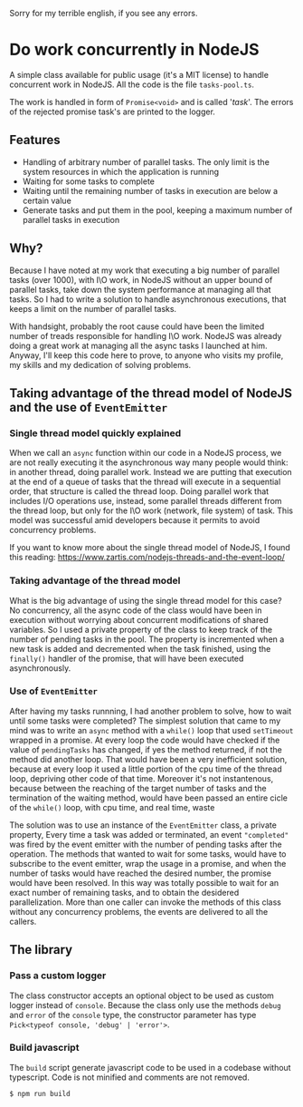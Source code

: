 
Sorry for my terrible english, if you see any errors.

# Do work concurrently in NodeJS

A simple class available for public usage (it's a MIT license) to handle concurrent work in NodeJS. All the code is the file `tasks-pool.ts`.

The work is handled in form of `Promise<void>` and is called '*task*'. The errors of the rejected promise task's are printed to the logger.

## Features
 - Handling of arbitrary number of parallel tasks. The only limit is the system resources in which the application is running
 - Waiting for some tasks to complete
 - Waiting until the remaining number of tasks in execution are below a certain value
 - Generate tasks and put them in the pool, keeping a maximum number of parallel tasks in execution

## Why?
Because I have noted at my work that executing a big number of parallel tasks (over 1000), with I\O work, in NodeJS without an upper bound of parallel tasks, take down the system performance at managing all that tasks. So I had to write a solution to handle asynchronous executions, that keeps a limit on the number of parallel tasks.

With handsight, probably the root cause could have been the limited number of treads responsible for handling I\O work. NodeJS was already doing a great work at managing all the async tasks I launched at him. Anyway, I'll keep this code here to prove, to anyone who visits my profile, my skills and my dedication of solving problems.

## Taking advantage of the thread model of NodeJS and the use of `EventEmitter`

### Single thread model quickly explained
When we call an `async` function within our code in a NodeJS process, we are not really executing it the asynchronous way many people would think: in another thread, doing parallel work. Instead we are putting that execution at the end of a queue of tasks that the thread will execute in a sequential order, that structure is called the thread loop. Doing parallel work that includes I/O operations use, instead, some parallel threads different from the thread loop, but only for the I\O work (network, file system) of task.
This model was successful amid developers because it permits to avoid concurrency problems.

If you want to know more about the single thread model of NodeJS, I found this reading: https://www.zartis.com/nodejs-threads-and-the-event-loop/

### Taking advantage of the thread model
What is the big advantage of using the single thread model for this case? No concurrency, all the async code of the class would have been in execution without worrying about concurrent modifications of shared variables. So I used a private property of the class to keep track of the number of pending tasks in the pool. The property is incremented when a new task is added and decremented when the task finished, using the `finally()` handler of the promise, that will have been executed asynchronously.

### Use of `EventEmitter`
After having my tasks runnning, I had another problem to solve, how to wait until some tasks were completed? The simplest solution that came to my mind was to write an `async` method with a `while()` loop that used `setTimeout` wrapped in a promise. At every loop the code would have checked if the value of `pendingTasks` has changed, if yes the method returned, if not the method did another loop. That would have been a very inefficient solution, because at every loop it used a little portion of the cpu time of the thread loop, depriving other code of that time. Moreover it's not instantenous, because between the reaching of the target number of tasks and the termination of the waiting method, would have been passed an entire cicle of the `while()` loop, with cpu time, and real time, waste

The solution was to use an instance of the `EventEmitter` class, a private property, Every time a task was added or terminated, an event `"completed"` was fired by the event emitter with the number of pending tasks after the operation. The methods that wanted to wait for some tasks, would have to subscribe to the event emitter, wrap the usage in a promise, and when the number of tasks would have reached the desired number, the promise would have been resolved. In this way was totally possible to wait for an exact number of remaining tasks, and to obtain the desidered parallelization. More than one caller can invoke the methods of this class without any concurrency problems, the events are delivered to all the callers.

## The library

### Pass a custom logger
The class constructor accepts an optional object to be used as custom logger instead of `console`. Because the class only use the methods `debug` and `error` of the `console` type, the constructor parameter has type `Pick<typeof console, 'debug' | 'error'>`.

### Build javascript
The `build` script generate javascript code to be used in a codebase without typescript. Code is not minified and comments are not removed.
```
$ npm run build
```
